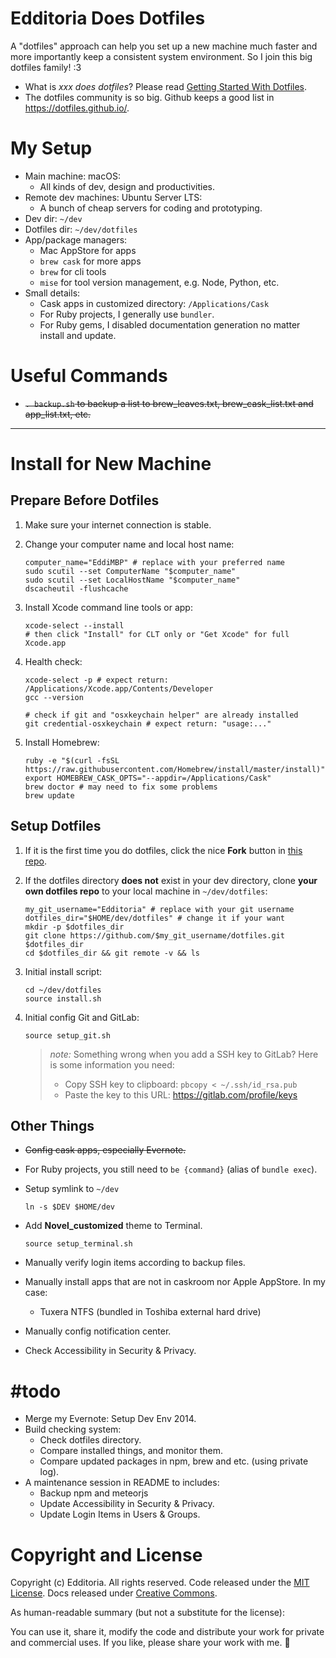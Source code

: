 # Edditoria Does Dotfiles

A "dotfiles" approach can help you set up a new machine much faster and more importantly keep a consistent system environment. So I join this big dotfiles family! \:3

- What is _xxx does dotfiles_? Please read [Getting Started With Dotfiles][get_start].
- The dotfiles community is so big. Github keeps a good list in <https://dotfiles.github.io/>.

[get_start]: https://medium.com/@webprolific/getting-started-with-dotfiles-43c3602fd789 'Getting Started With Dotfiles'

# My Setup

- Main machine: macOS:
	- All kinds of dev, design and productivities.
- Remote dev machines: Ubuntu Server LTS:
	- A bunch of cheap servers for coding and prototyping.
- Dev dir: `~/dev`
- Dotfiles dir: `~/dev/dotfiles`
- App/package managers:
  - Mac AppStore for apps
  - `brew cask` for more apps
  - `brew` for cli tools
  - `mise` for tool version management, e.g. Node, Python, etc.
- Small details:
  - Cask apps in customized directory: `/Applications/Cask`
  - For Ruby projects, I generally use `bundler`.
  - For Ruby gems, I disabled documentation generation no matter install and update.

# Useful Commands

- ~~`. backup.sh` to backup a list to brew_leaves.txt, brew_cask_list.txt and app_list.txt, etc.~~

---

# Install for New Machine

## Prepare Before Dotfiles

1. Make sure your internet connection is stable.
1. Change your computer name and local host name:

   ```shell
   computer_name="EddiMBP" # replace with your preferred name
   sudo scutil --set ComputerName "$computer_name"
   sudo scutil --set LocalHostName "$computer_name"
   dscacheutil -flushcache
   ```

1. Install Xcode command line tools or app:

   ```shell
   xcode-select --install
   # then click "Install" for CLT only or "Get Xcode" for full Xcode.app
   ```

1. Health check:

   ```shell
   xcode-select -p # expect return: /Applications/Xcode.app/Contents/Developer
   gcc --version

   # check if git and "osxkeychain helper" are already installed
   git credential-osxkeychain # expect return: "usage:..."
   ```

1. Install Homebrew:

   ```shell
   ruby -e "$(curl -fsSL https://raw.githubusercontent.com/Homebrew/install/master/install)"
   export HOMEBREW_CASK_OPTS="--appdir=/Applications/Cask"
   brew doctor # may need to fix some problems
   brew update
   ```

## Setup Dotfiles

1. If it is the first time you do dotfiles, click the nice **Fork** button in [this repo](https://github.com/Edditoria/dotfiles).
1. If the dotfiles directory **does not** exist in your dev directory, clone **your own dotfiles repo** to your local machine in `~/dev/dotfiles`:

   ```shell
   my_git_username="Edditoria" # replace with your git username
   dotfiles_dir="$HOME/dev/dotfiles" # change it if your want
   mkdir -p $dotfiles_dir
   git clone https://github.com/$my_git_username/dotfiles.git $dotfiles_dir
   cd $dotfiles_dir && git remote -v && ls
   ```

1. Initial install script:

   ```shell
   cd ~/dev/dotfiles
   source install.sh
   ```

1. Initial config Git and GitLab:

   ```shell
   source setup_git.sh
   ```

   > _note:_
   > Something wrong when you add a SSH key to GitLab? Here is some information you need:
   >
   > - Copy SSH key to clipboard: `pbcopy < ~/.ssh/id_rsa.pub`
   > - Paste the key to this URL: <https://gitlab.com/profile/keys>

## Other Things

- ~~Config cask apps, especially Evernote.~~
- For Ruby projects, you still need to `be {command}` (alias of `bundle exec`).
- Setup symlink to `~/dev`

  ```shell
  ln -s $DEV $HOME/dev
  ```

- Add **Novel_customized** theme to Terminal.

  ```shell
  source setup_terminal.sh
  ```

- Manually verify login items according to backup files.
- Manually install apps that are not in caskroom nor Apple AppStore. In my case:
  - Tuxera NTFS (bundled in Toshiba external hard drive)
- Manually config notification center.
- Check Accessibility in Security & Privacy.

# \#todo

- Merge my Evernote: Setup Dev Env 2014.
- Build checking system:
  - Check dotfiles directory.
  - Compare installed things, and monitor them.
  - Compare updated packages in npm, brew and etc. (using private log).
- A maintenance session in README to includes:
  - Backup npm and meteorjs
  - Update Accessibility in Security & Privacy.
  - Update Login Items in Users & Groups.

# Copyright and License

Copyright (c) Edditoria. All rights reserved. Code released under the [MIT License](LICENSE.txt). Docs released under [Creative Commons](https://creativecommons.org/licenses/by/4.0/).

As human-readable summary (but not a substitute for the license):

You can use it, share it, modify the code and distribute your work for private and commercial uses. If you like, please share your work with me. :pizza:
